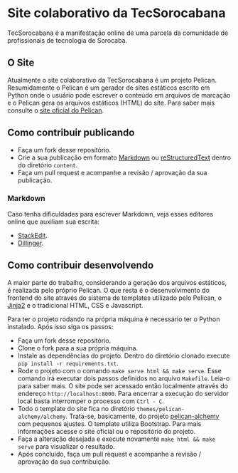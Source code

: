 # Site colaborativo da TecSorocabana

TecSorocabana é a manifestação online de uma parcela da comunidade de
profissionais de tecnologia de Sorocaba.

## O Site

Atualmente o site colaborativo da TecSorocabana é um projeto Pelican.
Resumidamente o Pelican é um gerador de sites estáticos escrito em Python onde o
usuário pode escrever o conteúdo em arquivos de marcação e o Pelican gera os
arquivos estáticos (HTML) do site. Para saber mais consulte o [site oficial do
Pelican](https://getpelican.com).

## Como contribuir publicando

* Faça um fork desse repositório.
* Crie a sua publicação em formato [Markdown](https://en.wikipedia.org/wiki/Markdown) ou [reStructuredText](https://en.wikipedia.org/wiki/ReStructuredText) dentro
  do diretório `content`.
* Faça um pull request e acompanhe a revisão / aprovação da sua publicação.

### Markdown

Caso tenha dificuldades para escrever Markdown, veja esses editores online que
auxiliam sua escrita:

* [StackEdit](https://stackedit.io/app).
* [Dillinger](https://dillinger.io).

## Como contribuir desenvolvendo

A maior parte do trabalho, considerando a geração dos arquivos estáticos, é
realizada pelo próprio Pelican. O que resta é o desenvolvimento do frontend do
site através do sistema de templates utilizado pelo Pelican, o
[Jinja2](http://jinja.pocoo.org/) e o tradicional HTML, CSS e Javascript.

Para ter o projeto rodando na própria máquina é necessário ter o Python
instalado. Após isso siga os passos:

* Faça um fork desse repositório.
* Clone o fork para a sua própria máquina.
* Instale as dependências do projeto. Dentro do diretório clonado execute `pip
  install -r requirements.txt`.
* Rode o projeto com o comando `make serve html && make serve`. Esse comando irá
  executar dois passos definidos no arquivo `Makefile`. Leia-o para saber mais.
  O site pode ser acessado então localmente através do endereço
  `http://localhost:8000`. Para encerrar a execução do servidor local basta
  interromper o processo com `Ctrl - C`.
* Todo o template do site fica no diretório `themes/pelican-alchemy/alchemy`.
  Trata-se, basicamente, do projeto
  [pelican-alchemy](https://nairobilug.github.io/pelican-alchemy/) com pequenos
  ajustes. O template utiliza Bootstrap. Para mais informações acesse o site
  oficial ou o repositório do projeto.
* Faça a alteração desejada e execute novamente `make html && make serve` para
  visualizar o resultado.
* Após concluído, faça um pull request e acompanhe a revisão / aprovação da sua
  contribuição.
